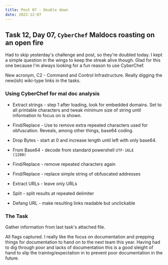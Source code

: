 ```yaml
---
title: Post 07 - Double down
date: 2022-12-07
---
```

## Task 12, Day 07, <code>CyberChef</code> Maldocs roasting on an open fire
Had to skip yesterday's challenge and post, so they're doubled today. I kept a simple question in the wings to keep the streak alive though. Glad for this one because I'm always looking for a fun reason to use CyberChef.

New acronym, C2 - Command and Control Infrastructure. Really digging the new(ish) wiki-type links in the tasks.

### Using CyberChef for mal doc analysis
- Extract strings - step 1 after loading, look for embedded domains. Set to all printable characters and tweak minimum size of string until information to focus on is shown.

- Find/Replace - Use to remove extra repeated characters used for obfuscation. Reveals, among other things, base64 coding.

- Drop Bytes - start at 0 and increase length until left with only base64.

- From Base64 - decode from standard powershell <code>UTF-16LE (1200)</code>

- Find/Replace - remove repeated characters again

- Find/Replace - replace simple string of obfuscated addresses

- Extract URLs - leave only URLs

- Split - split results at repeated delimiter

- Defang URL - make resulting links readable but unclickable

### The Task
Gather information from last task's attached file.

All flags captured. I really like the focus on documentation and prepping things for documentation to hand on to the next team this year. Having had to dig through poor and lacks of documentation this is a good sleight of hand to slip the training/expectation in to prevent poor documentation in the future.